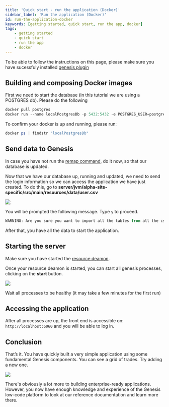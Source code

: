 ```yaml
---
title: 'Quick start - run the application (Docker)'
sidebar_label: 'Run the application (Docker)'
id: run-the-application-docker
keywords: [getting started, quick start, run the app, docker]
tags:
    - getting started
    - quick start
    - run the app
    - docker
---
```


To be able to follow the instructions on this page, please make sure you have sucessfuly installed [genesis plugin](../../server/tooling/intellij-plugin/)

## Building and composing Docker images

First we need to start the database (in this tutorial we are using a POSTGRES db). Please do the following

```powershell
docker pull postgres
docker run --name localPostgresDb -p 5432:5432 -e POSTGRES_USER=postgres -e POSTGRES_PASSWORD=postgres -d postgres postgres -c 'max_connections=10000'
```

To confirm your docker is up and running, please run:
```powershell
docker ps | findstr "localPostgresDb"
```

## Send data to Genesis

In case you have not run the [remap command](../../server/tooling/intellij-plugin/#remap), do it now, so that our database is updated.

Now that we have our database up, running and updated, we need to send the login information so we can access the application we have just created. To do this, go to **server/jvm/alpha-site-specific/src/main/resources/data/user.csv**

![](/img/import_csv_to_genesis.png)

You will be prompted the following message. Type `y` to proceed.

```powershell
WARNING: Are you sure you want to import all the tables from all the csv files to the database? (y/n)
```

After that, you have all the data to start the application.

## Starting the server

Make sure you have started the [resource deamon](../../server/tooling/intellij-plugin/#remap).

Once your resource deamon is started, you can start all genesis processes, clicking on the **start** button.

![](/img/genesis_deamon.png)

Wait all processes to be healthy (it may take a few minutes for the first run)

## Accessing the application

After all processes are up, the front end is accessible on: `http://localhost:6060` and you will be able to log in.

## Conclusion
That’s it. You have quickly built a very simple application using some fundamental Genesis components. You can see a grid of trades. Try adding a new one.

![](/img/quickstart-app-final.png)

There's obviously a lot more to building enterprise-ready applications. However, you now have enough knowledge and experience of the Genesis low-code platform to look at our reference documentation and learn more there.
